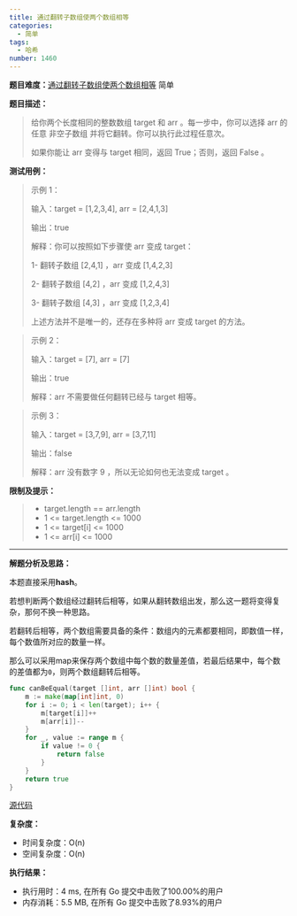 ```yaml
---
title: 通过翻转子数组使两个数组相等
categories:
  - 简单
tags:
  - 哈希
number: 1460
---
```


**题目难度：**[通过翻转子数组使两个数组相等](https://leetcode.cn/problems/make-two-arrays-equal-by-reversing-sub-arrays/) 简单

**题目描述：**

> 给你两个长度相同的整数数组 target 和 arr 。每一步中，你可以选择 arr 的任意 非空子数组 并将它翻转。你可以执行此过程任意次。
>
> 如果你能让 arr 变得与 target 相同，返回 True；否则，返回 False 。

**测试用例：**

 
> 示例 1：
>
> 输入：target = [1,2,3,4], arr = [2,4,1,3]
> 
> 输出：true
> 
> 解释：你可以按照如下步骤使 arr 变成 target：
> 
> 1- 翻转子数组 [2,4,1] ，arr 变成 [1,4,2,3]
> 
> 2- 翻转子数组 [4,2] ，arr 变成 [1,2,4,3]
> 
> 3- 翻转子数组 [4,3] ，arr 变成 [1,2,3,4]
> 
> 上述方法并不是唯一的，还存在多种将 arr 变成 target 的方法。

> 示例 2：
> 
> 输入：target = [7], arr = [7]
> 
> 输出：true
> 
> 解释：arr 不需要做任何翻转已经与 target 相等。

> 示例 3：
> 
> 输入：target = [3,7,9], arr = [3,7,11]
> 
> 输出：false
> 
> 解释：arr 没有数字 9 ，所以无论如何也无法变成 target 。

**限制及提示：**
> - target.length == arr.length
> - 1 <= target.length <= 1000
> - 1 <= target[i] <= 1000
> - 1 <= arr[i] <= 1000


---
**解题分析及思路：**

本题直接采用**hash**。

若想判断两个数组经过翻转后相等，如果从翻转数组出发，那么这一题将变得复杂，那何不换一种思路。

若翻转后相等，两个数组需要具备的条件：数组内的元素都要相同，即数值一样，每个数值所对应的数量一样。

那么可以采用map来保存两个数组中每个数的数量差值，若最后结果中，每个数的差值都为`0`，则两个数组翻转后相等。

```go
func canBeEqual(target []int, arr []int) bool {
	m := make(map[int]int, 0)
	for i := 0; i < len(target); i++ {
		m[target[i]]++
		m[arr[i]]--
	}
	for _, value := range m {
		if value != 0 {
			return false
		}
	}
	return true
}
```



[源代码](https://github.com/lomtom/algorithm-go/blob/main/leetcode/1460通过翻转子数组使两个数组相等_test.go)

**复杂度：**
- 时间复杂度：O(n)
- 空间复杂度：O(n)

**执行结果：**

- 执行用时：4 ms, 在所有 Go 提交中击败了100.00%的用户
- 内存消耗：5.5 MB, 在所有 Go 提交中击败了8.93%的用户
